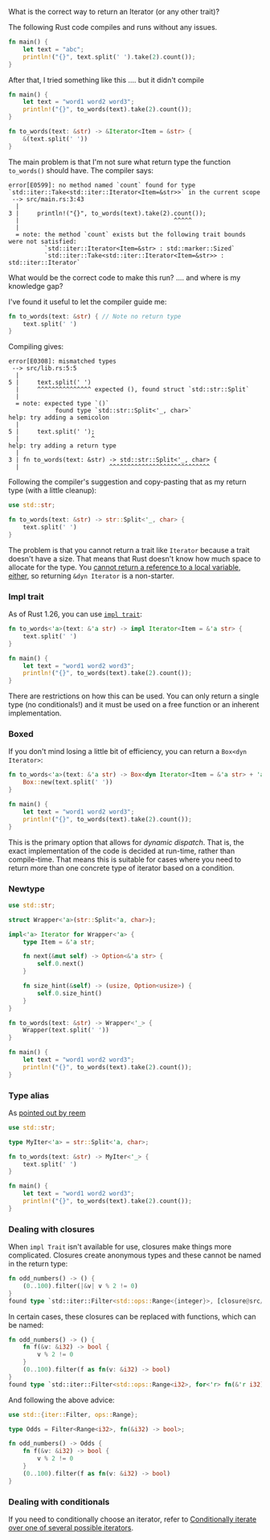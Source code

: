 What is the correct way to return an Iterator (or any other trait)?

The following Rust code compiles and runs without any issues.

```rust
fn main() {
    let text = "abc";
    println!("{}", text.split(' ').take(2).count());
}
```

After that, I tried something like this .... but it didn't compile

```rust
fn main() {
    let text = "word1 word2 word3";
    println!("{}", to_words(text).take(2).count());
}

fn to_words(text: &str) -> &Iterator<Item = &str> {
    &(text.split(' '))
}
```

The main problem is that I'm not sure what return type the function `to_words()` should have. The compiler says:

```none
error[E0599]: no method named `count` found for type `std::iter::Take<std::iter::Iterator<Item=&str>>` in the current scope
 --> src/main.rs:3:43
  |
3 |     println!("{}", to_words(text).take(2).count());
  |                                           ^^^^^
  |
  = note: the method `count` exists but the following trait bounds were not satisfied:
          `std::iter::Iterator<Item=&str> : std::marker::Sized`
          `std::iter::Take<std::iter::Iterator<Item=&str>> : std::iter::Iterator`
```

What would be the correct code to make this run? .... and where is my knowledge gap?

I've found it useful to let the compiler guide me:

```rust
fn to_words(text: &str) { // Note no return type
    text.split(' ')
}
```

Compiling gives:

```none
error[E0308]: mismatched types
 --> src/lib.rs:5:5
  |
5 |     text.split(' ')
  |     ^^^^^^^^^^^^^^^ expected (), found struct `std::str::Split`
  |
  = note: expected type `()`
             found type `std::str::Split<'_, char>`
help: try adding a semicolon
  |
5 |     text.split(' ');
  |                    ^
help: try adding a return type
  |
3 | fn to_words(text: &str) -> std::str::Split<'_, char> {
  |                         ^^^^^^^^^^^^^^^^^^^^^^^^^^^^
```

Following the compiler's suggestion and copy-pasting that as my return type (with a little cleanup):

```rust
use std::str;

fn to_words(text: &str) -> str::Split<'_, char> {
    text.split(' ')
}
```

The problem is that you cannot return a trait like `Iterator` because a trait doesn't have a size. That means that Rust doesn't know how much space to allocate for the type. You [cannot return a reference to a local variable, either](https://stackoverflow.com/questions/32682876/is-there-any-way-to-return-a-reference-to-a-variable-created-in-a-function), so returning `&dyn Iterator` is a non-starter.

### Impl trait

As of Rust 1.26, you can use [`impl trait`](https://github.com/rust-lang/rfcs/blob/master/text/1522-conservative-impl-trait.md):

```rust
fn to_words<'a>(text: &'a str) -> impl Iterator<Item = &'a str> {
    text.split(' ')
}

fn main() {
    let text = "word1 word2 word3";
    println!("{}", to_words(text).take(2).count());
}
```

There are restrictions on how this can be used. You can only return a single type (no conditionals!) and it must be used on a free function or an inherent implementation.

### Boxed

If you don't mind losing a little bit of efficiency, you can return a `Box<dyn Iterator>`:

```rust
fn to_words<'a>(text: &'a str) -> Box<dyn Iterator<Item = &'a str> + 'a> {
    Box::new(text.split(' '))
}

fn main() {
    let text = "word1 word2 word3";
    println!("{}", to_words(text).take(2).count());
}
```

This is the primary option that allows for *dynamic dispatch*. That is, the exact implementation of the code is decided at run-time, rather than compile-time. That means this is suitable for cases where you need to return more than one concrete type of iterator based on a condition.

### Newtype

```rust
use std::str;

struct Wrapper<'a>(str::Split<'a, char>);

impl<'a> Iterator for Wrapper<'a> {
    type Item = &'a str;

    fn next(&mut self) -> Option<&'a str> {
        self.0.next()
    }

    fn size_hint(&self) -> (usize, Option<usize>) {
        self.0.size_hint()
    }
}

fn to_words(text: &str) -> Wrapper<'_> {
    Wrapper(text.split(' '))
}

fn main() {
    let text = "word1 word2 word3";
    println!("{}", to_words(text).take(2).count());
}
```

### Type alias

As [pointed out by reem](https://stackoverflow.com/questions/27535289/correct-way-to-return-an-iterator#comment43509185_27535594)

```rust
use std::str;

type MyIter<'a> = str::Split<'a, char>;

fn to_words(text: &str) -> MyIter<'_> {
    text.split(' ')
}

fn main() {
    let text = "word1 word2 word3";
    println!("{}", to_words(text).take(2).count());
}
```

### Dealing with closures

When `impl Trait` isn't available for use, closures make things more complicated. Closures create anonymous types and these cannot be named in the return type:

```rust
fn odd_numbers() -> () {
    (0..100).filter(|&v| v % 2 != 0)
}
found type `std::iter::Filter<std::ops::Range<{integer}>, [closure@src/lib.rs:4:21: 4:36]>`
```

In certain cases, these closures can be replaced with functions, which can be named:

```rust
fn odd_numbers() -> () {
    fn f(&v: &i32) -> bool {
        v % 2 != 0
    }
    (0..100).filter(f as fn(v: &i32) -> bool)
}
found type `std::iter::Filter<std::ops::Range<i32>, for<'r> fn(&'r i32) -> bool>`
```

And following the above advice:

```rust
use std::{iter::Filter, ops::Range};

type Odds = Filter<Range<i32>, fn(&i32) -> bool>;

fn odd_numbers() -> Odds {
    fn f(&v: &i32) -> bool {
        v % 2 != 0
    }
    (0..100).filter(f as fn(v: &i32) -> bool)
}
```

### Dealing with conditionals

If you need to conditionally choose an iterator, refer to [Conditionally iterate over one of several possible iterators](https://stackoverflow.com/q/29760668/155423).

